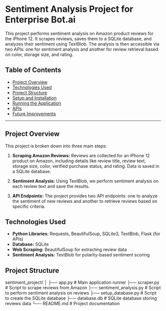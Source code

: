 # Sentiment Analysis Project for Enterprise Bot.ai

This project performs sentiment analysis on Amazon product reviews for the iPhone 12. It scrapes reviews, saves them to a SQLite database, and analyzes their sentiment using TextBlob. The analysis is then accessible via two APIs: one for sentiment analysis and another for review retrieval based on color, storage size, and rating.

## Table of Contents
- [Project Overview](#project-overview)
- [Technologies Used](#technologies-used)
- [Project Structure](#project-structure)
- [Setup and Installation](#setup-and-installation)
- [Running the Application](#running-the-application)
- [APIs](#apis)
- [Future Improvements](#future-improvements)

---

## Project Overview
This project is broken down into three main steps:

1. **Scraping Amazon Reviews:** Reviews are collected for an iPhone 12 product on Amazon, including details like review title, review text, storage size, color, verified purchase status, and rating. Data is saved in a SQLite database.
   
2. **Sentiment Analysis:** Using TextBlob, we perform sentiment analysis on each review text and save the results.
   
3. **API Endpoints:** The project provides two API endpoints: one to analyze the sentiment of new reviews and another to retrieve reviews based on specific criteria.

## Technologies Used
- **Python Libraries:** Requests, BeautifulSoup, SQLite3, TextBlob, Flask (for APIs)
- **Database:** SQLite
- **Web Scraping:** BeautifulSoup for extracting review data
- **Sentiment Analysis:** TextBlob for polarity-based sentiment scoring

## Project Structure
sentiment_project/ │ ├── app.py # Main application runner ├── scraper.py # Script to scrape reviews from Amazon ├── sentiment_analysis.py # Script to perform sentiment analysis on reviews ├── setup_database.py # Script to create the SQLite database ├── database.db # SQLite database storing reviews data └── README.md # Project documentation
